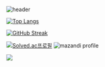 ![header](https://capsule-render.vercel.app/api?type=waving&color=gradient&customColorList=10&height=200&text=Hi%20there👋&fontSize=50&animation=twinkling&fontAllign=68&fontAlignY=36)

[![Top Langs](https://github-readme-stats.vercel.app/api/top-langs/?username=soeundipia-teez&layout=compact)](https://github.com/soeundipia-teez/github-readme-stats)

[![GitHub Streak](https://streak-stats.demolab.com?user=soeundipia-teez)](https://git.io/streak-stats)

[![Solved.ac프로필](http://mazassumnida.wtf/api/v2/generate_badge?boj=beyondtheclouds)](https://solved.ac/beyondtheclouds)
![mazandi profile](http://mazandi.herokuapp.com/api?handle=beyondtheclouds&theme=warm)

<img src="https://capsule-render.vercel.app/api?type=waving&color=gradient&customColorList=10&height=200&section=footer" />
